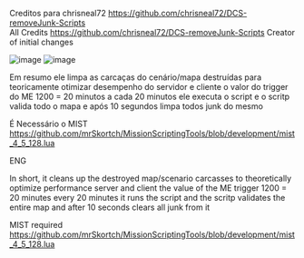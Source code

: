 Creditos para chrisneal72 https://github.com/chrisneal72/DCS-removeJunk-Scripts   
All Credits https://github.com/chrisneal72/DCS-removeJunk-Scripts Creator of initial changes

![image](https://github.com/user-attachments/assets/e9a227ec-efc2-4909-a021-1acd5de74232)
![image](https://github.com/user-attachments/assets/adb4550d-b17e-4eef-a285-937d49161b3c)
  
Em resumo ele limpa as carcaças do cenário/mapa destruídas para teoricamente otimizar desempenho do servidor e cliente
o valor do trigger do ME 1200 = 20 minutos a cada 20 minutos ele executa o script e o scritp valida todo o mapa e após 10 segundos limpa todos junk do mesmo

É Necessário o MIST
https://github.com/mrSkortch/MissionScriptingTools/blob/development/mist_4_5_128.lua

ENG

In short, it cleans up the destroyed map/scenario carcasses to theoretically optimize performance server and client
the value of the ME trigger 1200 = 20 minutes every 20 minutes it runs the script and the scritp validates the entire map and after 10 seconds clears all junk from it

MIST required
https://github.com/mrSkortch/MissionScriptingTools/blob/development/mist_4_5_128.lua
